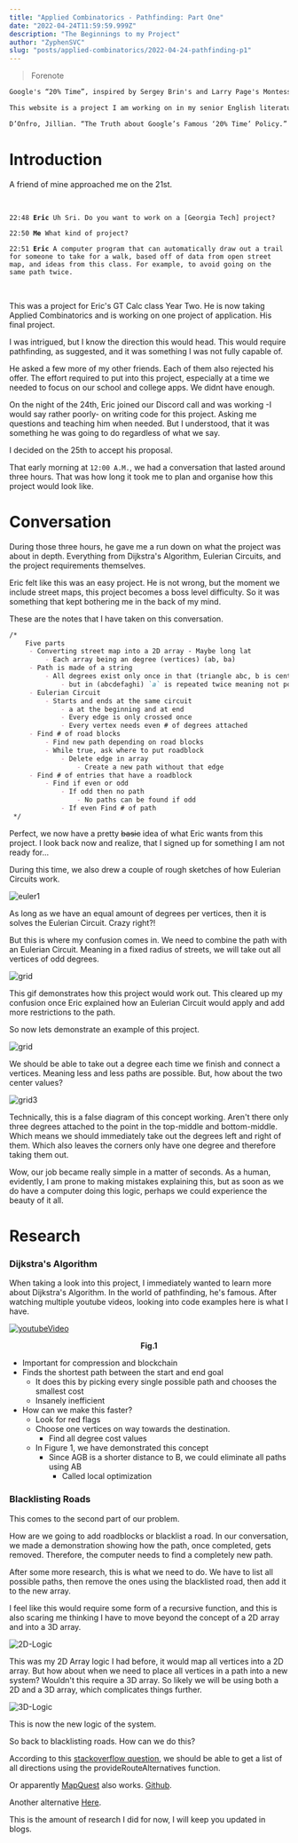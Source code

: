```yaml
---
title: "Applied Combinatorics - Pathfinding: Part One"
date: "2022-04-24T11:59:59.999Z"
description: "The Beginnings to my Project"
author: "ZyphenSVC"
slug: "posts/applied-combinatorics/2022-04-24-pathfinding-p1"
---
```

<!-- October 26th 2021 -->

> Forenote

```md
Google's “20% Time”, inspired by Sergey Brin's and Larry Page's Montessori School experience, is a philosophy and policy that every Google employee spends 20% of their time (the equivalent of a full work day each week) working on ideas and projects that interest that employee. Ideas like Gmail, Google News, and AdSense have been developed from this working model. 

This website is a project I am working on in my senior English literature and composition course. During this project I will be spending 20% of my class time working on developing my idea through a progressive process to its final product. This website will be a space where I update visitors on the progress of my idea for this project. Thank you for visiting and I hope you follow along on my journey.

D’Onfro, Jillian. “The Truth about Google’s Famous ‘20% Time’ Policy.” Business Insider, Business Insider, 17 Apr. 2015, http://www.businessinsider.com/google-20-percent-time-policy-2015-4  
```

# Introduction

A friend of mine approached me on the 21st.

<br />
<p class="tab">
<code>22:48 <b>Eric</b> Uh Sri. Do you want to work on a [Georgia Tech] project?</code>
</p>
<p class="tab">
<code>22:50 <b>Me</b> What kind of project?</code>
</p>
<p class="tab">
<code>22:51 <b>Eric</b> A computer program that can automatically draw out a trail for someone to take for a walk, based off of data from open street map, and ideas from this class. For example, to avoid going on the same path twice.</code>
</p>
<br />

This was a project for Eric's GT Calc class Year Two. He is now taking Applied Combinatorics and is working on one project of application. His final project. 

I was intrigued, but I know the direction this would head. This would require pathfinding, as suggested, and it was something I was not fully capable of.

He asked a few more of my other friends. Each of them also rejected his offer. The effort required to put into this project, especially at a time we needed to focus on our school and college apps. We didnt have enough.

On the night of the 24th, Eric joined our Discord call and was working -I would say rather poorly- on writing code for this project. Asking me questions and teaching him when needed. But I understood, that it was something he was going to do regardless of what we say.

I decided on the 25th to accept his proposal.

That early morning at `12:00 A.M.`, we had a conversation that lasted around three hours. That was how long it took me to plan and organise how this project would look like.

# Conversation

During those three hours, he gave me a run down on what the project was about in depth. Everything from Dijkstra's Algorithm, Eulerian Circuits, and the project requirements themselves.

Eric felt like this was an easy project. He is not wrong, but the moment we include street maps, this project becomes a boss level difficulty. So it was something that kept bothering me in the back of my mind.

These are the notes that I have taken on this conversation. 

```md
/*
    Five parts
     - Converting street map into a 2D array - Maybe long lat
         - Each array being an degree (vertices) (ab, ba)
     - Path is made of a string
         - All degrees exist only once in that (triangle abc, b is center)
             - but in (abcdefaghi) `a` is repeated twice meaning not possible
     - Eulerian Circuit
         - Starts and ends at the same circuit
             - a at the beginning and at end
             - Every edge is only crossed once
             - Every vertex needs even # of degrees attached
     - Find # of road blocks
         - Find new path depending on road blocks
         - While true, ask where to put roadblock
             - Delete edge in array
                 - Create a new path without that edge
     - Find # of entries that have a roadblock
         - Find if even or odd
             - If odd then no path
                 - No paths can be found if odd
             - If even Find # of path
 */
```

Perfect, we now have a pretty ~~basic~~ idea of what Eric wants from this project. I look back now and realize, that I signed up for something I am not ready for...

During this time, we also drew a couple of rough sketches of how Eulerian Circuits work.

<img alt="euler1" src="./euler2.png" />

As long as we have an equal amount of degrees per vertices, then it is solves the Eulerian Circuit. Crazy right?! 

But this is where my confusion comes in. We need to combine the path with an Eulerian Circuit. Meaning in a fixed radius of streets, we will take out all vertices of odd degrees. 

<img alt="grid" src="./grid.gif" />

This gif demonstrates how this project would work out. This cleared up my confusion once Eric explained how an Eulerian Circuit would apply and add more restrictions to the path.

So now lets demonstrate an example of this project.

<img alt="grid" src="./grid2.gif" />

We should be able to take out a degree each time we finish and connect a vertices. Meaning less and less paths are possible. But, how about the two center values?

<img alt="grid3" src="./grid3.png" />

Technically, this is a false diagram of this concept working. Aren't there only three degrees attached to the point in the top-middle and bottom-middle. Which means we should immediately take out the degrees left and right of them. Which also leaves the corners only have one degree and therefore taking them out.

Wow, our job became really simple in a matter of seconds. As a human, evidently, I am prone to making mistakes explaining this, but as soon as we do have a computer doing this logic, perhaps we could experience the beauty of it all.

# Research

### Dijkstra's Algorithm

When taking a look into this project, I immediately wanted to learn more about Dijkstra's Algorithm. In the world of pathfinding, he's famous. After watching multiple youtube videos, looking into code examples here is what I have.

<a href="https://youtu.be/2_MEgc_rbQ4"><img alt="youtubeVideo" src="./llama.png" /></a>

<figcaption align="center"><b>Fig.1</b></figcaption>

- Important for compression and blockchain
- Finds the shortest path between the start and end goal
    - It does this by picking every single possible path and chooses the smallest cost
    - Insanely inefficient
- How can we make this faster?
    - Look for red flags
    - Choose one vertices on way towards the destination.
        - Find all degree cost values
    - In Figure 1, we have demonstrated this concept
        - Since AGB is a shorter distance to B, we could eliminate all paths using AB
            - Called local optimization

### Blacklisting Roads

This comes to the second part of our problem.

How are we going to add roadblocks or blacklist a road. In our conversation, we made a demonstration showing how the path, once completed, gets removed. Therefore, the computer needs to find a completely new path.

After some more research, this is what we need to do. We have to list all possible paths, then remove the ones using the blacklisted road, then add it to the new array.

I feel like this would require some form of a recursive function, and this is also scaring me thinking I have to move beyond the concept of a 2D array and into a 3D array.

<img alt="2D-Logic" src="./2d.png" />

This was my 2D Array logic I had before, it would map all vertices into a 2D array. But how about when we need to place all vertices in a path into a new system? Wouldn't this require a 3D array. So likely we will be using both a 2D and a 3D array, which complicates things further.

<img alt="3D-Logic" src="./3d.png" />

This is now the new logic of the system.

So back to blacklisting roads. How can we do this?

According to this [stackoverflow question](https://stackoverflow.com/a/2457979), we should be able to get a list of all directions using the provideRouteAlternatives function.

Or apparently [MapQuest](https://developer.mapquest.com) also works. [Github](https://github.com/gjordi/mapquest-open-geocoding).

Another alternative [Here](https://developer.here.com/).

This is the amount of research I did for now, I will keep you updated in blogs.